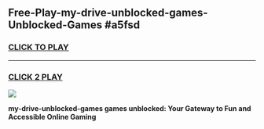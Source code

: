 
## Free-Play-my-drive-unblocked-games-Unblocked-Games #a5fsd
<h3>
<a href="https://news.freeplayer.one?title=my-drive-unblocked-games&ref=8M">CLICK TO PLAY</a></h3>
<hr>

<h3>
<a href="https://news.freeplayer.one?title=my-drive-unblocked-games&ref=8M">CLICK 2 PLAY</a>
  
</h3>

<a href="https://news.freeplayer.one?title=my-drive-unblocked-games&ref=8M"><img src="https://clearcache.store/games.png"></a>


**my-drive-unblocked-games games unblocked: Your Gateway to Fun and Accessible Online Gaming**
